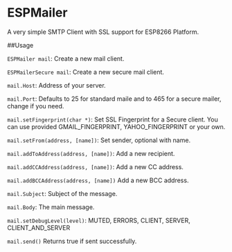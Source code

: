 # ESPMailer
A very simple SMTP Client with SSL support for ESP8266 Platform.


##Usage

`ESPMailer mail`: Create a new mail client.

`ESPMailerSecure mail`: Create a new secure mail client.

`mail.Host`: Address of your server.

`mail.Port`: Defaults to 25 for standard maile and to 465 for a secure mailer, change if you need.

`mail.setFingerprint(char *)`: Set SSL Fingerprint for a Secure client. You can use provided GMAIL_FINGERPRINT, YAHOO_FINGERPRINT or your own.

`mail.setFrom(address, [name])`: Set sender, optional with name.

`mail.addToAddress(address, [name])`: Add a new recipient. 

`mail.addCCAddress(address, [name])`: Add a new CC address.

`mail.addBCCAddress(address, [name])` Add a new BCC address.

`mail.Subject`: Subject of the message.

`mail.Body`: The main message.

`mail.setDebugLevel(level)`: MUTED, ERRORS, CLIENT, SERVER, CLIENT_AND_SERVER

`mail.send()` Returns true if sent successfully.